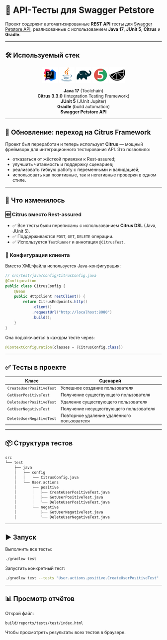 # 🧪 API-Тесты для Swagger Petstore

Проект содержит автоматизированные **REST API** тесты для [Swagger Petstore API](https://petstore.swagger.io), реализованные с использованием **Java 17**, **JUnit 5**, **Citrus** и **Gradle**.

---

## 🛠 Используемый стек

<p align="center">
<a href="https://www.jetbrains.com/idea/"><img width="10%" title="IntelliJ IDEA" src="media/logo/Intelij_IDEA.svg"></a>
<a href="https://www.java.com/"><img width="10%" title="Java" src="media/logo/Java.svg"></a>
<a href="https://gradle.org/"><img width="10%" title="Gradle" src="media/logo/Gradle.svg"></a>
<a href="https://junit.org/junit5/"><img width="10%" title="JUnit5" src="media/logo/JUnit5.svg"></a>
<a href="https://rest-assured.io/"><img width="10%" title="RestAssured" src="media/logo/Citrus.svg"></a>
</p>

<div align="center">

 **Java 17** (Toolchain)  
 **Citrus 3.3.0** (Integration Testing Framework)  
 **JUnit 5** (JUnit Jupiter)  
 **Gradle** (build automation)  
 **Swagger Petstore API**

</div>

---

## 🚀 Обновление: переход на Citrus Framework

Проект был переработан и теперь использует **Citrus** — мощный фреймворк для интеграционного тестирования API. Это позволило:

- отказаться от жёсткой привязки к Rest-assured;
- улучшить читаемость и поддержку сценариев;
- реализовать гибкую работу с переменными и валидацией;
- использовать как позитивные, так и негативные проверки в одном стиле.

---

## 🧩 Что изменилось

### 🆕 Citrus вместо Rest-assured

- ✅ Все тесты были переписаны с использованием **Citrus DSL** (Java, JUnit 5).
- ✅ Поддерживаются `POST`, `GET`, `DELETE` операции.
- ✅ Используется `TestRunner` и аннотация `@CitrusTest`.

### 📁 Конфигурация клиента

Вместо XML-файла используется Java-конфигурация:

```java
// src/test/java/config/CitrusConfig.java
@Configuration
public class CitrusConfig {
    @Bean
    public HttpClient restClient() {
        return CitrusEndpoints.http()
            .client()
            .requestUrl("http://localhost:8080")
            .build();
    }
}
```

Она подключается в каждом тесте через:

```java
@ContextConfiguration(classes = {CitrusConfig.class})
```

---

## ✅ Тесты в проекте

| Класс                         | Сценарий                                |
|------------------------------|------------------------------------------|
| `CreateUserPositiveTest`     | Успешное создание пользователя           |
| `GetUserPositiveTest`        | Получение существующего пользователя     |
| `DeleteUserPositiveTest`     | Удаление существующего пользователя      |
| `GetUserNegativeTest`        | Получение несуществующего пользователя   |
| `DeleteUserNegativeTest`     | Повторное удаление удалённого пользователя |

---

## 📦 Структура тестов

```
src
└── test
    ├── java
    │   ├── config
    │   │   └── CitrusConfig.java
    │   └── User.actions
    │       ├── positive
    │       │   ├── CreateUserPositiveTest.java
    │       │   ├── GetUserPositiveTest.java
    │       │   └── DeleteUserPositiveTest.java
    │       └── negative
    │           ├── GetUserNegativeTest.java
    │           └── DeleteUserNegativeTest.java
```

---

## ▶ Запуск

Выполнить все тесты:

```bash
./gradlew test
```

Запустить конкретный тест:

```bash
./gradlew test --tests "User.actions.positive.CreateUserPositiveTest"
```

---

## 📊 Просмотр отчётов

Открой файл:

```
build/reports/tests/test/index.html
```

Чтобы просмотреть результаты всех тестов в браузере.
